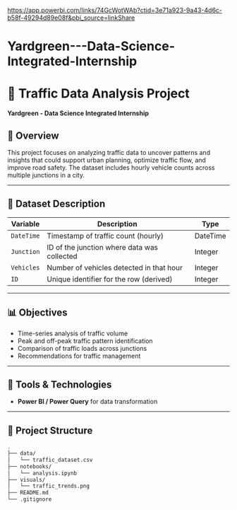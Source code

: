 https://app.powerbi.com/links/74GcWotWAb?ctid=3e71a923-9a43-4d6c-b58f-49294d89e08f&pbi_source=linkShare
# Yardgreen---Data-Science-Integrated-Internship
# 🚦 Traffic Data Analysis Project

**Yardgreen - Data Science Integrated Internship**

## 📌 Overview

This project focuses on analyzing traffic data to uncover patterns and insights that could support urban planning, optimize traffic flow, and improve road safety. The dataset includes hourly vehicle counts across multiple junctions in a city.

---

## 📁 Dataset Description

| Variable     | Description                                    | Type       |
|--------------|------------------------------------------------|------------|
| `DateTime`   | Timestamp of traffic count (hourly)            | DateTime   |
| `Junction`   | ID of the junction where data was collected    | Integer    |
| `Vehicles`   | Number of vehicles detected in that hour       | Integer    |
| `ID`         | Unique identifier for the row (derived)        | Integer    |

---

## 📊 Objectives

- Time-series analysis of traffic volume
- Peak and off-peak traffic pattern identification
- Comparison of traffic loads across junctions
- Recommendations for traffic management

---

## 🔧 Tools & Technologies


- **Power BI / Power Query** for data transformation


---

## 🚀 Project Structure

```bash
.
├── data/
│   └── traffic_dataset.csv
├── notebooks/
│   └── analysis.ipynb
├── visuals/
│   └── traffic_trends.png
├── README.md
└── .gitignore
